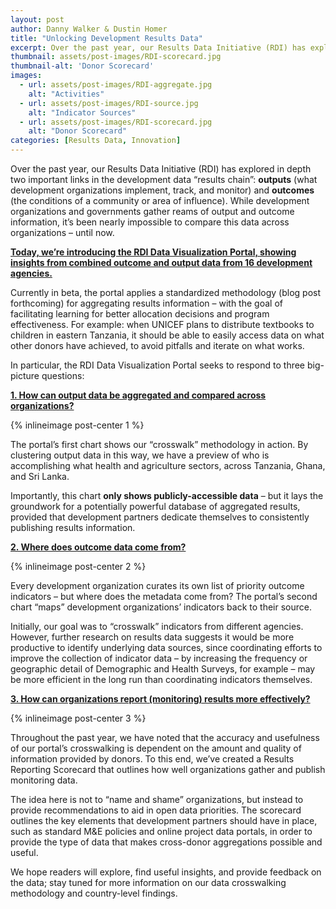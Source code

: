 ```yaml
---
layout: post
author: Danny Walker & Dustin Homer
title: "Unlocking Development Results Data"
excerpt: Over the past year, our Results Data Initiative (RDI) has explored in depth two...
thumbnail: assets/post-images/RDI-scorecard.jpg
thumbnail-alt: 'Donor Scorecard'
images:
  - url: assets/post-images/RDI-aggregate.jpg
    alt: "Activities"
  - url: assets/post-images/RDI-source.jpg
    alt: "Indicator Sources"
  - url: assets/post-images/RDI-scorecard.jpg
    alt: "Donor Scorecard"
categories: [Results Data, Innovation]
---
```


Over the past year, our Results Data Initiative (RDI) has explored in depth two important links in the development data “results chain”: **outputs** (what development organizations implement, track, and monitor) and **outcomes** (the conditions of a community or area of influence). While development organizations and governments gather reams of output and outcome information, it’s been nearly impossible to compare this data across organizations – until now.

**[Today, we’re introducing the RDI Data Visualization Portal, showing insights from combined outcome and output data from 16 development agencies.](rdi.developmentgateway.org)** 

Currently in beta, the portal applies a standardized methodology (blog post forthcoming) for aggregating results information – with the goal of facilitating learning for better allocation decisions and program effectiveness. For example: when UNICEF plans to distribute textbooks to children in eastern Tanzania, it should be able to easily access data on what other donors have achieved, to avoid pitfalls and iterate on what works.   

In particular, the RDI Data Visualization Portal seeks to respond to three big-picture questions: 

**[1. How can output data be aggregated and compared across organizations?](rdi.developmentgateway.org)**

{% inlineimage post-center 1 %}

The portal’s first chart shows our “crosswalk” methodology in action. By clustering output data in this way, we have a preview of who is accomplishing what health and agriculture sectors, across Tanzania, Ghana, and Sri Lanka. 

Importantly, this chart **only shows publicly-accessible data** – but it lays the groundwork for a potentially powerful database of aggregated results, provided that development partners dedicate themselves to consistently publishing results information.

**[2. Where does outcome data come from?](rdi.developmentgateway.org)**

{% inlineimage post-center 2 %}

Every development organization curates its own list of priority outcome indicators – but where does the metadata come from? The portal’s second chart “maps” development organizations’ indicators back to their source. 

Initially, our goal was to “crosswalk” indicators from different agencies. However, further research on results data suggests it would be more productive to identify underlying data sources, since coordinating efforts to improve the collection of indicator data – by increasing the frequency or geographic detail of Demographic and Health Surveys, for example – may be more efficient in the long run than coordinating indicators themselves. 

**[3. How can organizations report (monitoring) results more effectively?](rdi.developmentgateway.org)**

{% inlineimage post-center 3 %}

Throughout the past year, we have noted that the accuracy and usefulness of our portal’s crosswalking is dependent on the amount and quality of information provided by donors. To this end, we’ve created a Results Reporting Scorecard that outlines how well organizations gather and publish monitoring data. 

The idea here is not to “name and shame” organizations, but instead to provide recommendations to aid in open data priorities. The scorecard outlines the key elements that development partners should have in place, such as standard M&E policies and online project data portals, in order to provide the type of data that makes cross-donor aggregations possible and useful.

We hope readers will explore, find useful insights, and provide feedback on the data; stay tuned for more information on our data crosswalking methodology and country-level findings.
